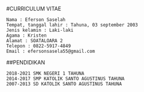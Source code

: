 #CURRICULUM VITAE

    Nama : Eferson Saselah
    Tempat, tanggal lahir : Tahuna, 03 september 2003
    Jenis kelamin : Laki-laki
    Agama : Kristen
    Alamat : SOATALOARA 2
    Telepon : 0822-5917-4849
    Email : efersonsasela55@gmail.com
    
    
##PENDIDIKAN

    2018-2021 SMK NEGERI 1 TAHUNA
    2014-2017 SMP KATOLIK SANTO AGUSTINUS TAHUNA
    2007-2013 SD KATOLIK SANTO AGUSTINUS TAHUNA
